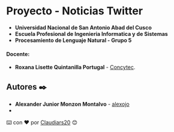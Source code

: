 # Proyecto - Noticias Twitter
- **Universidad Nacional de San Antonio Abad del Cusco**
- **Escuela Profesional de Ingenieria Informatica y de Sistemas**
- **Procesamiento de Lenguaje Natural - Grupo 5**
#### Docente:
- **Roxana Lisette Quintanilla Portugal** - [Concytec](http://directorio.concytec.gob.pe/appDirectorioCTI/VerDatosInvestigador.do?id_investigador=40930).
## Autores ✒️
* **Alexander Junior Monzon Montalvo** - [alexojo](https://github.com/alexojo)
* 
⌨️ con ❤️ por [Claudiars20](https://github.com/Claudiars20) 😊
